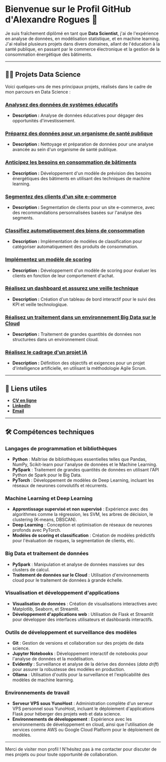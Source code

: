 # Bienvenue sur le Profil GitHub d'Alexandre Rogues 👋

Je suis fraîchement diplômé en tant que **Data Scientist**, j'ai de l'expérience en analyse de données, en modélisation statistique, et en machine learning. J'ai réalisé plusieurs projets dans divers domaines, allant de l'éducation à la santé publique, en passant par le commerce électronique et la gestion de la consommation énergétique des bâtiments.

---

## 🧑‍💻 Projets Data Science

Voici quelques-uns de mes principaux projets, réalisés dans le cadre de mon parcours en Data Science :

### [Analysez des données de systèmes éducatifs](https://github.com/Stabadev/Projet2_livrables)
- **Description :** Analyse de données éducatives pour dégager des opportunités d'investissement.

### [Préparez des données pour un organisme de santé publique](https://github.com/Stabadev/Projet3_livrables)
- **Description :** Nettoyage et préparation de données pour une analyse avancée au sein d'un organisme de santé publique.

### [Anticipez les besoins en consommation de bâtiments](https://github.com/Stabadev/Projet4_livrables)
- **Description :** Développement d'un modèle de prévision des besoins énergétiques des bâtiments en utilisant des techniques de machine learning.

### [Segmentez des clients d'un site e-commerce](https://github.com/Stabadev/Projet5_livrables)
- **Description :** Segmentation de clients pour un site e-commerce, avec des recommandations personnalisées basées sur l'analyse des segments.

### [Classifiez automatiquement des biens de consommation](https://github.com/Stabadev/Projet6_livrables)
- **Description :** Implémentation de modèles de classification pour catégoriser automatiquement des produits de consommation.

### [Implémentez un modèle de scoring](https://github.com/Stabadev/Projet7_livrables)
- **Description :** Développement d'un modèle de scoring pour évaluer les clients en fonction de leur comportement d'achat.

### [Réalisez un dashboard et assurez une veille technique](https://github.com/Stabadev/Projet8_livrables)
- **Description :** Création d'un tableau de bord interactif pour le suivi des KPI et veille technologique.

### [Réalisez un traitement dans un environnement Big Data sur le Cloud](https://github.com/Stabadev/Projet9_livrables)
- **Description :** Traitement de grandes quantités de données non structurées dans un environnement cloud.

### [Réalisez le cadrage d'un projet IA](https://github.com/Stabadev/Projet10_livrables)
- **Description :** Définition des objectifs et exigences pour un projet d'intelligence artificielle, en utilisant la méthodologie Agile Scrum.

---

## 🔗 Liens utiles
- **[CV en ligne](https://alexandre.rogues.fr)**
- **[LinkedIn](https://www.linkedin.com/in/AlexandreRogues)**
- **[Email](mailto:alexandre.rogues@gmail.com)**

---
## 🛠️ Compétences techniques

### Langages de programmation et bibliothèques
- **Python** : Maîtrise de bibliothèques essentielles telles que Pandas, NumPy, Scikit-learn pour l'analyse de données et le Machine Learning.
- **PySpark** : Traitement de grandes quantités de données en utilisant l'API Python de Spark pour le Big Data.
- **PyTorch** : Développement de modèles de Deep Learning, incluant les réseaux de neurones convolutifs et récurrents.

### Machine Learning et Deep Learning
- **Apprentissage supervisé et non supervisé** : Expérience avec des algorithmes comme la régression, les SVM, les arbres de décision, le clustering (K-means, DBSCAN).
- **Deep Learning** : Conception et optimisation de réseaux de neurones profonds avec PyTorch.
- **Modèles de scoring et classification** : Création de modèles prédictifs pour l'évaluation de risques, la segmentation de clients, etc.

### Big Data et traitement de données
- **PySpark** : Manipulation et analyse de données massives sur des clusters de calcul.
- **Traitement de données sur le Cloud** : Utilisation d'environnements cloud pour le traitement de données à grande échelle.

### Visualisation et développement d'applications
- **Visualisation de données** : Création de visualisations interactives avec Matplotlib, Seaborn, et Streamlit.
- **Développement d'applications web** : Utilisation de Flask et Streamlit pour développer des interfaces utilisateurs et dashboards interactifs.

### Outils de développement et surveillance des modèles
- **Git** : Gestion de versions et collaboration sur des projets de data science.
- **Jupyter Notebooks** : Développement interactif de notebooks pour l'analyse de données et la modélisation.
- **Evidently** : Surveillance et analyse de la dérive des données (*data drift*) pour assurer la robustesse des modèles en production.
- **Ollama** : Utilisation d'outils pour la surveillance et l'explicabilité des modèles de machine learning.

### Environnements de travail
- **Serveur VPS sous YunoHost** : Administration complète d'un serveur VPS personnel sous YunoHost, incluant le déploiement d'applications Flask pour héberger des projets web et data science.
- **Environnements de développement** : Expérience avec les environnements de développement en cloud, ainsi que l'utilisation de services comme AWS ou Google Cloud Platform pour le déploiement de modèles.

---

Merci de visiter mon profil ! N'hésitez pas à me contacter pour discuter de mes projets ou pour toute opportunité de collaboration.
